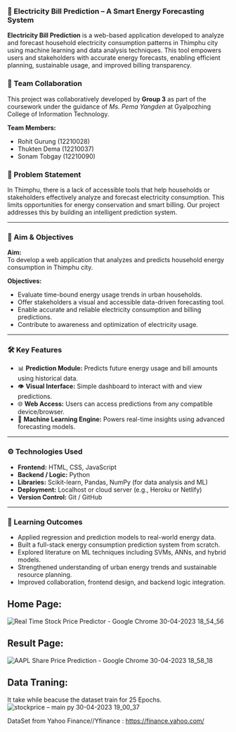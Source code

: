 
### 🔌 Electricity Bill Prediction – A Smart Energy Forecasting System

**Electricity Bill Prediction** is a web-based application developed to analyze and forecast household electricity consumption patterns in Thimphu city using machine learning and data analysis techniques. This tool empowers users and stakeholders with accurate energy forecasts, enabling efficient planning, sustainable usage, and improved billing transparency.


### 👥 Team Collaboration

This project was collaboratively developed by **Group 3** as part of the coursework under the guidance of *Ms. Pema Yangden* at Gyalpozhing College of Information Technology.

**Team Members:**
- Rohit Gurung (12210028)
- Thukten Dema (12210037)
- Sonam Tobgay (12210090)



### 📌 Problem Statement

In Thimphu, there is a lack of accessible tools that help households or stakeholders effectively analyze and forecast electricity consumption. This limits opportunities for energy conservation and smart billing. Our project addresses this by building an intelligent prediction system.

---

### 🎯 Aim & Objectives

**Aim:**  
To develop a web application that analyzes and predicts household energy consumption in Thimphu city.

**Objectives:**
- Evaluate time-bound energy usage trends in urban households.
- Offer stakeholders a visual and accessible data-driven forecasting tool.
- Enable accurate and reliable electricity consumption and billing predictions.
- Contribute to awareness and optimization of electricity usage.

---

### 🛠️ Key Features

- 📊 **Prediction Module:** Predicts future energy usage and bill amounts using historical data.
- 👁️ **Visual Interface:** Simple dashboard to interact with and view predictions.
- 🌐 **Web Access:** Users can access predictions from any compatible device/browser.
- 🧠 **Machine Learning Engine:** Powers real-time insights using advanced forecasting models.

---

### ⚙️ Technologies Used

- **Frontend:** HTML, CSS, JavaScript  
- **Backend / Logic:** Python  
- **Libraries:** Scikit-learn, Pandas, NumPy (for data analysis and ML)  
- **Deployment:** Localhost or cloud server (e.g., Heroku or Netlify)  
- **Version Control:** Git / GitHub  

---

### 🧠 Learning Outcomes

- Applied regression and prediction models to real-world energy data.
- Built a full-stack energy consumption prediction system from scratch.
- Explored literature on ML techniques including SVMs, ANNs, and hybrid models.
- Strengthened understanding of urban energy trends and sustainable resource planning.
- Improved collaboration, frontend design, and backend logic integration.





## Home Page:
![Real Time Stock Price Predictor - Google Chrome 30-04-2023 18_54_56](https://user-images.githubusercontent.com/105841271/235355546-2c2ed4ad-6288-449a-b064-5d0e4281689c.png)


## Result Page:
![AAPL Share Price Prediction - Google Chrome 30-04-2023 18_58_18](https://user-images.githubusercontent.com/105841271/235355565-b4ceed1a-194e-4ce8-a37b-9fcc2e8f6a93.png)


## Data Traning:
It take while beacuse the dataset train for 25 Epochs.
![stockprice – main py 30-04-2023 19_00_37](https://user-images.githubusercontent.com/105841271/235355570-d68e3e75-f7ab-4b72-b06d-9d4e1e07b7f0.png)


DataSet from Yahoo Finance//Yfinance : https://finance.yahoo.com/
